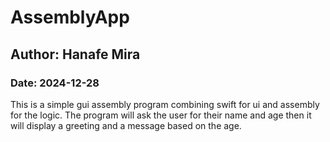 # AssemblyApp
## Author: Hanafe Mira
### Date: 2024-12-28

This is a simple gui assembly program combining swift for ui 
and assembly for the logic.
The program will ask the user for their name and age
then it will display a greeting and a message based on the age.
